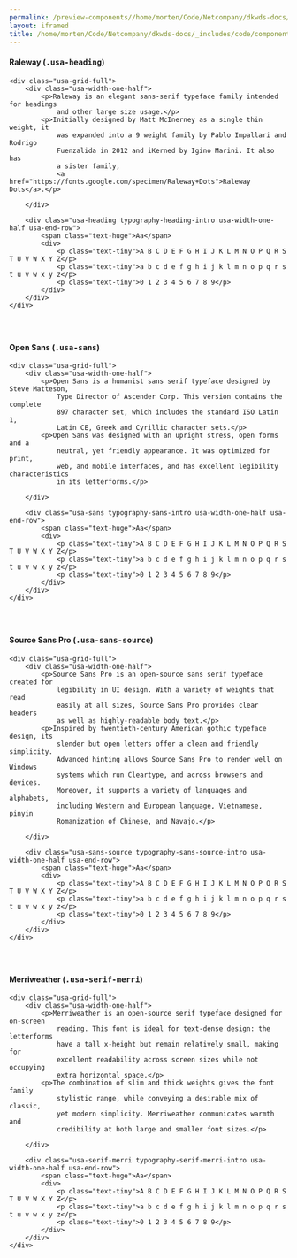 ```yaml
--- 
permalink: /preview-components//home/morten/Code/Netcompany/dkwds-docs/_includes/code/components/fonts.html
layout: iframed 
title: /home/morten/Code/Netcompany/dkwds-docs/_includes/code/components/fonts.html
---
```

<section id="heading" class="usa-grid">
    <h4 class="usa-heading-alt">Raleway (<tt>.usa-heading</tt>)</h4>

    <div class="usa-grid-full">
        <div class="usa-width-one-half">
            <p>Raleway is an elegant sans-serif typeface family intended for headings
                and other large size usage.</p>
            <p>Initially designed by Matt McInerney as a single thin weight, it
                was expanded into a 9 weight family by Pablo Impallari and Rodrigo
                Fuenzalida in 2012 and iKerned by Igino Marini. It also has
                a sister family,
                <a href="https://fonts.google.com/specimen/Raleway+Dots">Raleway Dots</a>.</p>

        </div>

        <div class="usa-heading typography-heading-intro usa-width-one-half usa-end-row">
            <span class="text-huge">Aa</span>
            <div>
                <p class="text-tiny">A B C D E F G H I J K L M N O P Q R S T U V W X Y Z</p>
                <p class="text-tiny">a b c d e f g h i j k l m n o p q r s t u v w x y z</p>
                <p class="text-tiny">0 1 2 3 4 5 6 7 8 9</p>
            </div>
        </div>
    </div>
</section>

<section id="sans" class="usa-grid">
    <h4 class="usa-heading-alt">Open Sans (<tt>.usa-sans</tt>)</h4>

    <div class="usa-grid-full">
        <div class="usa-width-one-half">
            <p>Open Sans is a humanist sans serif typeface designed by Steve Matteson,
                Type Director of Ascender Corp. This version contains the complete
                897 character set, which includes the standard ISO Latin 1,
                Latin CE, Greek and Cyrillic character sets.</p>
            <p>Open Sans was designed with an upright stress, open forms and a
                neutral, yet friendly appearance. It was optimized for print,
                web, and mobile interfaces, and has excellent legibility characteristics
                in its letterforms.</p>

        </div>

        <div class="usa-sans typography-sans-intro usa-width-one-half usa-end-row">
            <span class="text-huge">Aa</span>
            <div>
                <p class="text-tiny">A B C D E F G H I J K L M N O P Q R S T U V W X Y Z</p>
                <p class="text-tiny">a b c d e f g h i j k l m n o p q r s t u v w x y z</p>
                <p class="text-tiny">0 1 2 3 4 5 6 7 8 9</p>
            </div>
        </div>
    </div>
</section>

<section id="sans-source" class="usa-grid">
    <h4 class="usa-heading-alt">Source Sans Pro (<tt>.usa-sans-source</tt>)</h4>

    <div class="usa-grid-full">
        <div class="usa-width-one-half">
            <p>Source Sans Pro is an open-source sans serif typeface created for
                legibility in UI design. With a variety of weights that read
                easily at all sizes, Source Sans Pro provides clear headers
                as well as highly-readable body text.</p>
            <p>Inspired by twentieth-century American gothic typeface design, its
                slender but open letters offer a clean and friendly simplicity.
                Advanced hinting allows Source Sans Pro to render well on Windows
                systems which run Cleartype, and across browsers and devices.
                Moreover, it supports a variety of languages and alphabets,
                including Western and European language, Vietnamese, pinyin
                Romanization of Chinese, and Navajo.</p>

        </div>

        <div class="usa-sans-source typography-sans-source-intro usa-width-one-half usa-end-row">
            <span class="text-huge">Aa</span>
            <div>
                <p class="text-tiny">A B C D E F G H I J K L M N O P Q R S T U V W X Y Z</p>
                <p class="text-tiny">a b c d e f g h i j k l m n o p q r s t u v w x y z</p>
                <p class="text-tiny">0 1 2 3 4 5 6 7 8 9</p>
            </div>
        </div>
    </div>
</section>

<section id="serif-merri" class="usa-grid">
    <h4 class="usa-heading-alt">Merriweather (<tt>.usa-serif-merri</tt>)</h4>

    <div class="usa-grid-full">
        <div class="usa-width-one-half">
            <p>Merriweather is an open-source serif typeface designed for on-screen
                reading. This font is ideal for text-dense design: the letterforms
                have a tall x-height but remain relatively small, making for
                excellent readability across screen sizes while not occupying
                extra horizontal space.</p>
            <p>The combination of slim and thick weights gives the font family
                stylistic range, while conveying a desirable mix of classic,
                yet modern simplicity. Merriweather communicates warmth and
                credibility at both large and smaller font sizes.</p>

        </div>

        <div class="usa-serif-merri typography-serif-merri-intro usa-width-one-half usa-end-row">
            <span class="text-huge">Aa</span>
            <div>
                <p class="text-tiny">A B C D E F G H I J K L M N O P Q R S T U V W X Y Z</p>
                <p class="text-tiny">a b c d e f g h i j k l m n o p q r s t u v w x y z</p>
                <p class="text-tiny">0 1 2 3 4 5 6 7 8 9</p>
            </div>
        </div>
    </div>
</section>

<style scoped>
    section {
        margin-bottom: 60px;
    }

    .text-tiny {
        margin: 5px initial 0;
    }

    .text-tiny:first-child {
        margin-top: 0;
    }

    .text-huge {
        font-size: 140px;
        line-height: 1.05;
    }

    .text-tiny {
        font-size: 15px;
    }

    .typography-serif-intro .text-huge {
        font-size: 120px;
        line-height: 1.275;
    }

    .typography-serif-intro .text-tiny {
        font-size: 13px;
    }
</style>